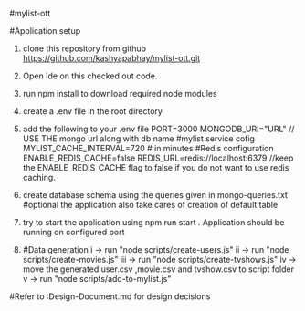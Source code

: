 #mylist-ott

#Application setup
 1.  clone this repository from github
 https://github.com/kashyapabhay/mylist-ott.git
 2. Open Ide on this checked out code.

 3. run npm install to download required node modules

 4. create a .env file in the root directory

 5. add the following to your .env file
PORT=3000
MONGODB_URI="URL"
// USE THE mongo url along with db name
#mylist service cofig
MYLIST_CACHE_INTERVAL=720 # in minutes
#Redis configuration
ENABLE_REDIS_CACHE=false
REDIS_URL=redis://localhost:6379
//keep the ENABLE_REDIS_CACHE flag to false if you do not want to use redis caching.

6. create database schema using the queries given in mongo-queries.txt #optional the application also take cares of creation of default table

7. try to start the application using npm run start . Application should be running on configured port

8. #Data generation
i -> run "node scripts/create-users.js" 
ii -> run "node scripts/create-movies.js"
iii -> run "node scripts/create-tvshows.js"
iv -> move the generated user.csv ,movie.csv and tvshow.csv to script folder
v -> run "node scripts/add-to-mylist.js"


#Refer to :Design-Document.md for design decisions


